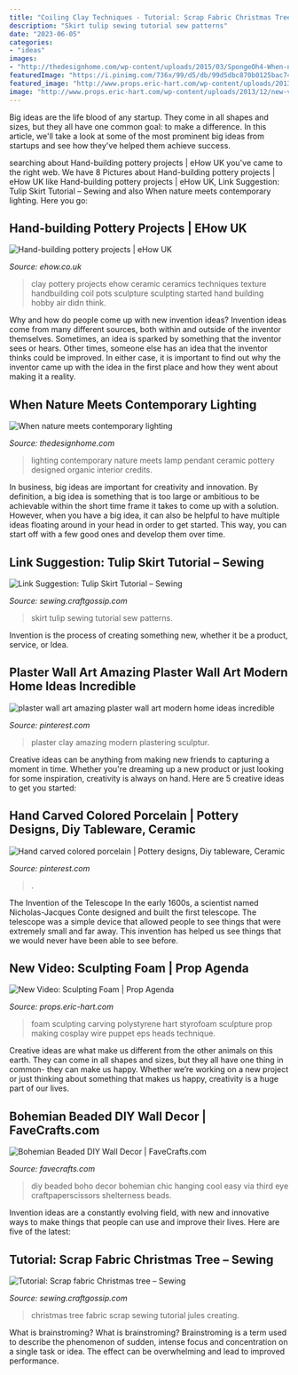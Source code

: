 ```yaml
---
title: "Coiling Clay Techniques - Tutorial: Scrap Fabric Christmas Tree – Sewing"
description: "Skirt tulip sewing tutorial sew patterns"
date: "2023-06-05"
categories:
- "ideas"
images:
- "http://thedesignhome.com/wp-content/uploads/2015/03/SpongeOh4-When-nature-meets-contemporary-lighting.jpg"
featuredImage: "https://i.pinimg.com/736x/99/d5/db/99d5dbc870b0125bac74344fd000d5d2.jpg"
featured_image: "http://www.props.eric-hart.com/wp-content/uploads/2013/12/new-video-sculpting-foam-1024x576.jpg"
image: "http://www.props.eric-hart.com/wp-content/uploads/2013/12/new-video-sculpting-foam-1024x576.jpg"
---
```



Big ideas are the life blood of any startup. They come in all shapes and sizes, but they all have one common goal: to make a difference. In this article, we'll take a look at some of the most prominent big ideas from startups and see how they've helped them achieve success.

	

		
searching about Hand-building pottery projects | eHow UK you've came to the right web. We have 8 Pictures about Hand-building pottery projects | eHow UK like Hand-building pottery projects | eHow UK, Link Suggestion: Tulip Skirt Tutorial – Sewing and also When nature meets contemporary lighting. Here you go:
		
    
## Hand-building Pottery Projects | EHow UK

<img loading=lazy src="http://img.aws.ehowcdn.com/intl-1200x630/ds-photo/getty/article/129/108/87644307.jpg" onerror="this.onerror=null;this.src='https://tse3.mm.bing.net/th?id=OIP.QCzoPfHNzvnWnMAupBqxTAHaD4&amp;pid=15.1';" alt="Hand-building pottery projects | eHow UK">

_Source: ehow.co.uk_

>clay pottery projects ehow ceramic ceramics techniques texture handbuilding coil pots sculpture sculpting started hand building hobby air didn think. 

	

Why and how do people come up with new invention ideas?
Invention ideas come from many different sources, both within and outside of the inventor themselves. Sometimes, an idea is sparked by something that the inventor sees or hears. Other times, someone else has an idea that the inventor thinks could be improved. In either case, it is important to find out why the inventor came up with the idea in the first place and how they went about making it a reality.

    
## When Nature Meets Contemporary Lighting

<img loading=lazy src="http://thedesignhome.com/wp-content/uploads/2015/03/SpongeOh4-When-nature-meets-contemporary-lighting.jpg" onerror="this.onerror=null;this.src='https://tse2.mm.bing.net/th?id=OIP.IPKaIXHFq15xvO4NXwm7GwHaLH&amp;pid=15.1';" alt="When nature meets contemporary lighting">

_Source: thedesignhome.com_

>lighting contemporary nature meets lamp pendant ceramic pottery designed organic interior credits. 

	

In business, big ideas are important for creativity and innovation. By definition, a big idea is something that is too large or ambitious to be achievable within the short time frame it takes to come up with a solution. However, when you have a big idea, it can also be helpful to have multiple ideas floating around in your head in order to get started. This way, you can start off with a few good ones and develop them over time.

    
## Link Suggestion: Tulip Skirt Tutorial – Sewing

<img loading=lazy src="https://i2.wp.com/sewing.craftgossip.com/files/2018/03/9543178_orig.jpg?fit=1100%2C786&amp;ssl=1" onerror="this.onerror=null;this.src='https://tse3.mm.bing.net/th?id=OIP.MmgMixzbWEZmy7zz11RWkwHaFS&amp;pid=15.1';" alt="Link Suggestion: Tulip Skirt Tutorial – Sewing">

_Source: sewing.craftgossip.com_

>skirt tulip sewing tutorial sew patterns. 

	

Invention is the process of creating something new, whether it be a product, service, or Idea.

    
## Plaster Wall Art Amazing Plaster Wall Art Modern Home Ideas Incredible

<img loading=lazy src="https://i.pinimg.com/736x/99/d5/db/99d5dbc870b0125bac74344fd000d5d2.jpg" onerror="this.onerror=null;this.src='https://tse2.mm.bing.net/th?id=OIP.7_vWhHEN8Xx258JewNnLOwHaLE&amp;pid=15.1';" alt="plaster wall art amazing plaster wall art modern home ideas incredible">

_Source: pinterest.com_

>plaster clay amazing modern plastering sculptur. 

	

Creative ideas can be anything from making new friends to capturing a moment in time. Whether you're dreaming up a new product or just looking for some inspiration, creativity is always on hand. Here are 5 creative ideas to get you started: 

    
## Hand Carved Colored Porcelain | Pottery Designs, Diy Tableware, Ceramic

<img loading=lazy src="https://i.pinimg.com/736x/cc/bf/be/ccbfbe44b44080c488841b27bf2fd02e.jpg" onerror="this.onerror=null;this.src='https://tse2.mm.bing.net/th?id=OIP.DniiyWGfgnHaBb6UY5hNhQHaHa&amp;pid=15.1';" alt="Hand carved colored porcelain | Pottery designs, Diy tableware, Ceramic">

_Source: pinterest.com_

>. 

	

The Invention of the Telescope
In the early 1600s, a scientist named Nicholas-Jacques Conte designed and built the first telescope. The telescope was a simple device that allowed people to see things that were extremely small and far away. This invention has helped us see things that we would never have been able to see before.

    
## New Video: Sculpting Foam | Prop Agenda

<img loading=lazy src="http://www.props.eric-hart.com/wp-content/uploads/2013/12/new-video-sculpting-foam-1024x576.jpg" onerror="this.onerror=null;this.src='https://tse1.mm.bing.net/th?id=OIP.dBh4TBgGNxypjTniWVi95QHaEK&amp;pid=15.1';" alt="New Video: Sculpting Foam | Prop Agenda">

_Source: props.eric-hart.com_

>foam sculpting carving polystyrene hart styrofoam sculpture prop making cosplay wire puppet eps heads technique. 

	

Creative ideas are what make us different from the other animals on this earth. They can come in all shapes and sizes, but they all have one thing in common- they can make us happy. Whether we’re working on a new project or just thinking about something that makes us happy, creativity is a huge part of our lives.

    
## Bohemian Beaded DIY Wall Decor | FaveCrafts.com

<img loading=lazy src="http://irepo.primecp.com/2016/03/274326/Bohemian-Beaded-DIY-Wall-Decor_ExtraLarge700_ID-1579882.jpg?v=1579882" onerror="this.onerror=null;this.src='https://tse1.mm.bing.net/th?id=OIP.wgw_sKqnrvs5EwtFc0vRhgHaK4&amp;pid=15.1';" alt="Bohemian Beaded DIY Wall Decor | FaveCrafts.com">

_Source: favecrafts.com_

>diy beaded boho decor bohemian chic hanging cool easy via third eye craftpaperscissors shelterness beads. 

	

Invention ideas are a constantly evolving field, with new and innovative ways to make things that people can use and improve their lives. Here are five of the latest:

    
## Tutorial: Scrap Fabric Christmas Tree – Sewing

<img loading=lazy src="https://i1.wp.com/sewing.craftgossip.com/files/2017/12/christmas-tree-16.jpg?fit=600%2C888" onerror="this.onerror=null;this.src='https://tse3.mm.bing.net/th?id=OIP.t0TaBhGbQmVCH2laS4Qd8gHaK9&amp;pid=15.1';" alt="Tutorial: Scrap fabric Christmas tree – Sewing">

_Source: sewing.craftgossip.com_

>christmas tree fabric scrap sewing tutorial jules creating. 

	

What is brainstroming?
What is brainstroming? Brainstroming is a term used to describe the phenomenon of sudden, intense focus and concentration on a single task or idea. The effect can be overwhelming and lead to improved performance.

